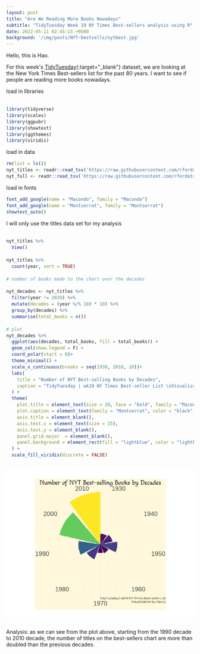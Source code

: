```yaml
---
layout: post
title: "Are We Reading More Books Nowadays"
subtitle: "TidyTuesday Week 19 NY Times Best-sellers analysis using R"
date: 2022-05-11 02:45:13 +0500
background: '/img/posts/NYT-bestsells/nytbest.jpg'
---
```


Hello, this is Hao.

For this week's [TidyTuesday](https://github.com/rfordatascience/tidytuesday/tree/master/data/2022/2022-05-10){:target="_blank"} dataset, we are looking at the New York Times Best-sellers list for the past 80 years. 
I want to see if people are reading more books nowadays.

load in libraries
```r

library(tidyverse)
library(scales)
library(ggpubr)
library(showtext)
library(ggthemes)
library(viridis)

```

load in data
```r
rm(list = ls())
nyt_titles <- readr::read_tsv('https://raw.githubusercontent.com/rfordatascience/tidytuesday/master/data/2022/2022-05-10/nyt_titles.tsv')
nyt_full <- readr::read_tsv('https://raw.githubusercontent.com/rfordatascience/tidytuesday/master/data/2022/2022-05-10/nyt_full.tsv')

```
load in fonts

```r
font_add_google(name = "Macondo", family = "Macondo")
font_add_google(name = "Montserrat", family = "Montserrat")
showtext_auto()
```
I will only use the titles data set for my analysis
```r

nyt_titles %>% 
  View()

nyt_titles %>% 
  count(year, sort = TRUE)

# number of books made to the chart over the decades

nyt_decades <- nyt_titles %>% 
  filter(year != 2020) %>% 
  mutate(decades = (year %/% 10) * 10) %>% 
  group_by(decades) %>% 
  summarise(total_books = n())

# plot
nyt_decades %>% 
  ggplot(aes(decades, total_books, fill = total_books)) +
  geom_col(show.legend = F) +
  coord_polar(start = 0)+
  theme_minimal() +
  scale_x_continuous(breaks = seq(1930, 2010, 10))+
  labs(
    title = "Number of NYT Best-selling Books by Decades",
    caption = "TidyTuesday | wk19 NY Times Best-seller List \nVisualization by Hao Li"
  ) +
  theme(
    plot.title = element_text(size = 20, face = "bold", family = "Macondo", hjust = .5, vjust = -4),
    plot.caption = element_text(family = "Montserrat", color = "black", size = 10, vjust = 29),
    axis.title = element_blank(),
    axis.text.x = element_text(size = 15),
    axis.text.y = element_blank(),
    panel.grid.major  = element_blank(),
    panel.background = element_rect(fill = "lightblue", color = "lightblue")
  ) +
  scale_fill_viridis(discrete = FALSE)
  
  ```

![nyt-bestsellers](/img/posts/NYT-bestsells/NYT-bestseller.png)

Analysis: as we can see from the plot above, starting from the 1990 decade to 2010 decade, the number of titles on the best-sellers chart are more than doubled than the previous decades. 